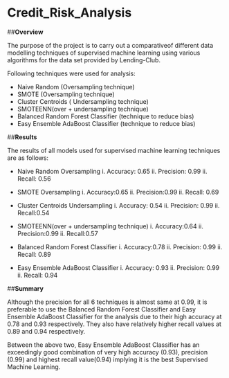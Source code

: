 # Credit_Risk_Analysis

##**Overview**

The purpose of the project is to carry out a comparativeof different data modelling techniques of supervised machine learning using various algorithms for the data set provided by Lending-Club.

Following techniques were used for analysis:
* Naive Random (Oversampling technique)
* SMOTE (Oversampling technique)
* Cluster Centroids ( Undersampling technique)
* SMOTEENN(over + undersampling technique)
* Balanced Random Forest Classifier (technique to reduce bias)
* Easy Ensemble AdaBoost Classifier (technique to reduce bias)


##**Results**

The results of all models used for supervised machine learning techniques are as follows:

* Naive Random Oversampling
i. Accuracy: 0.65
ii. Precision: 0.99
ii. Recall: 0.56

* SMOTE Oversampling
i. Accuracy:0.65
ii. Precision:0.99
ii. Recall: 0.69

* Cluster Centroids Undersampling
i. Accuracy: 0.54
ii. Precision: 0.99
ii. Recall:0.54

* SMOTEENN(over + undersampling technique)
i. Accuracy:0.64
ii. Precision:0.99
ii. Recall:0.57

* Balanced Random Forest Classifier
i. Accuracy:0.78
ii. Precision: 0.99
ii. Recall: 0.89

* Easy Ensemble AdaBoost Classifier
i. Accuracy: 0.93
ii. Precision: 0.99
ii. Recall: 0.94


##**Summary**

Although the precision for all 6 techniques is almost same at 0.99, it is preferable to use the Balanced Random Forest Classifier and Easy Ensemble AdaBoost Classifier for the analysis due to their high accuracy at 0.78 and 0.93 respectively. They also have relatively higher recall values at 0.89 and 0.94 respectively.

Between the above two, Easy Ensemble AdaBoost Classifier has an exceedingly good combination of very high accuracy (0.93), precision (0.99) and highest recall value(0.94) implying it is the best Supervised Machine Learning.